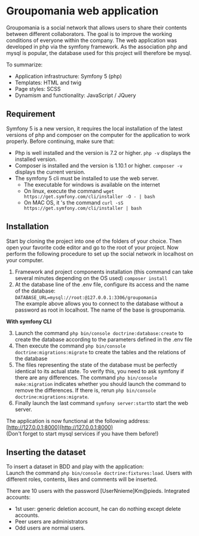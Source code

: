 # Groupomania web application

Groupomania is a social network that allows users to share their contents between different collaborators. 
The goal is to improve the working conditions of everyone within the company. The web application was developed in php via the symfony framework. As the association php and mysql is popular, 
the database used for this project will therefore be mysql. 

To summarize:
* Application infrastructure: Symfony 5 (php)
* Templates: HTML and twig
* Page styles: SCSS
* Dynamism and functionality: JavaScript / JQuery

## Requirement

Symfony 5 is a new version, it requires the local installation of the latest versions of php and composer on the computer for the application to work properly. Before continuing, make sure that:
* Php is well installed and the version is 7.2 or higher. `php -v` displays the installed version.
* Composer is installed and the version is 1.10.1 or higher. `composer -v` displays the current version.
* The symfony 5 cli must be installed to use the web server.
  * The executable for windows is available on the internet  
  * On linux, execute the command `wget https://get.symfony.com/cli/installer -O - | bash`
  * On MAC OS, it 's the command `curl -sS https://get.symfony.com/cli/installer | bash`

## Installation 

Start by cloning the project into one of the folders of your choice. Then open your favorite code editor and go to the root of your project.
Now perform the following procedure to set up the social network in localhost on your computer.
1. Framework and project components installation (this command can take several minutes depending on the OS used)
`composer install`
2. At the database line of the .env file, configure its access and the name of the database:  
`DATABASE_URL=mysql://root:@127.0.0.1:3306/groupomania`  
The example above allows you to connect to the database without a password as root in localhost. The name of the base is groupomania.


**With symfony CLI**

3. Launch the command `php bin/console doctrine:database:create` to create the database according to the parameters defined in the .env file
4. Then execute the command `php bin/console doctrine:migrations:migrate` to create the tables and the relations of the database
5. The files representing the state of the database must be perfectly identical to its actual state. To verify this, you need to ask symfony if there are any differences.
The command `php bin/console make:migration` indicates whether you should launch the command to remove the differences.
If there is, rerun `php bin/console doctrine:migrations:migrate`.
6. Finally launch the last command `symfony server:start`to start the web server.

The application is now functional at the following address:  
[http://127.0.0.1:8000](http://127.0.0.1:8000)  
(Don't forget to start mysql services if you have them before!)


## Inserting the dataset

To insert a dataset in BDD and play with the application:  
Launch the command `php bin/console doctrine:fixtures:load`.
Users with different roles, contents, likes and comments will be inserted.

There are 10 users with the password [UserNnieme]Km@pieds.
Integrated accounts:
* 1st user: generic deletion account, he can do nothing except delete accounts.
* Peer users are administrators
* Odd users are normal users.

























